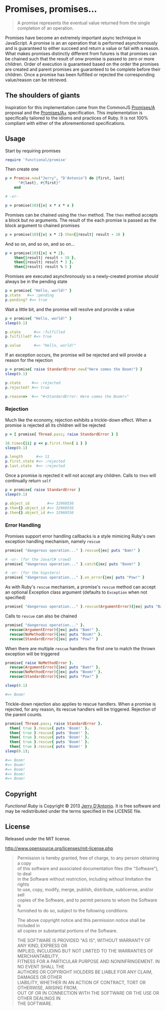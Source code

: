 # Promises, promises...

> A promise represents the eventual value returned from the single completion of an operation.

Promises have become an extremely important async technique in JavaScript. A promise is an
an operation that is performed asynchronously and is guaranteed to either succeed and return
a value or fail with a reason. What makes promises distinctly different from futures is
that promises can be chained such that the result of onw promise is passed to zero or
more children. Order of execution is guaranteed based on the order the promises are
created and parent promises are guaranteed to be complete before their children. Once a
promise has been fulfilled or rejected the corresponding value/reason can be retrieved.

## The shoulders of giants

Inspiration for this implementation came from the CommonJS
[Promises/A](http://wiki.commonjs.org/wiki/Promises/A) proposal and the
[Promises/A+](http://promises-aplus.github.io/promises-spec/) specification.
This implementation is specifically tailored to the idioms and practices of
Ruby. It is not 100% compliant with either of the aforementioned specifications.

## Usage


Start by requiring promises

```ruby
require 'functional/promise'
```

Then create one

```ruby
p = Promise.new("Jerry", "D'Antonio") do |first, last|
      "#{last}, #{first}"
    end

# -or-

p = promise(10){|x| x * x * x }
```

Promises can be chained using the `then` method. The `then` method
accepts a block but no arguments. The result of the each promise is
passed as the block argument to chained promises


```ruby
p = promise(10){|x| x * 2}.then{|result| result - 10 }
```

And so on, and so on, and so on...

```ruby
p = promise(10){|x| x * 2}.
    then{|result| result - 10 }.
    then{|result| result * 3 }.
    then{|result| result % 5 }
```

Promises are executed asynchronously so a newly-created promise
*should* always be in the pending state


```ruby
p = promise{ "Hello, world!" }
p.state   #=> :pending
p.pending? #=> true
```

Wait a little bit, and the promise will resolve and provide a value


```ruby
p = promise{ "Hello, world!" }
sleep(0.1)

p.state      #=> :fulfilled
p.fulfilled? #=> true

p.value      #=> "Hello, world!"

```

If an exception occurs, the promise will be rejected and will provide
a reason for the rejection


```ruby
p = promise{ raise StandardError.new("Here comes the Boom!") }
sleep(0.1)

p.state     #=> :rejected
p.rejected? #=> true

p.reason=>  #=> "#<StandardError: Here comes the Boom!>"
```

### Rejection

Much like the economy, rejection exhibits a trickle-down effect. When
a promise is rejected all its children will be rejected

```ruby
p = [ promise{ Thread.pass; raise StandardError } ]

10.times{|i| p << p.first.then{ i } }
sleep(0.1)

p.length      #=> 11
p.first.state #=> :rejected
p.last.state  #=> :rejected
```

Once a promise is rejected it will not accept any children. Calls
to `then` will continually return `self`

```ruby
p = promise{ raise StandardError }
sleep(0.1)

p.object_id        #=> 32960556
p.then{}.object_id #=> 32960556
p.then{}.object_id #=> 32960556
```

### Error Handling

Promises support error handling callbacks is a style mimicing Ruby's
own exception handling mechanism, namely `rescue`


```ruby
promise{ "dangerous operation..." }.rescue{|ex| puts "Bam!" }

# -or- (for the Java/C# crowd)
promise{ "dangerous operation..." }.catch{|ex| puts "Boom!" }

# -or- (for the hipsters)
promise{ "dangerous operation..." }.on_error{|ex| puts "Pow!" }
```

As with Ruby's `rescue` mechanism, a promise's `rescue` method can
accept an optional Exception class argument (defaults to `Exception`
when not specified)


```ruby
promise{ "dangerous operation..." }.rescue(ArgumentError){|ex| puts "Bam!" }
```

Calls to `rescue` can also be chained

```ruby
promise{ "dangerous operation..." }.
  rescue(ArgumentError){|ex| puts "Bam!" }.
  rescue(NoMethodError){|ex| puts "Boom!" }.
  rescue(StandardError){|ex| puts "Pow!" }
```

When there are multiple `rescue` handlers the first one to match the thrown
exception will be triggered

```ruby
promise{ raise NoMethodError }.
  rescue(ArgumentError){|ex| puts "Bam!" }.
  rescue(NoMethodError){|ex| puts "Boom!" }.
  rescue(StandardError){|ex| puts "Pow!" }

sleep(0.1)

#=> Boom!
```

Trickle-down rejection also applies to rescue handlers. When a promise is rejected,
for any reason, its rescue handlers will be triggered. Rejection of the parent counts.

```ruby
promise{ Thread.pass; raise StandardError }.
  then{ true }.rescue{ puts 'Boom!' }.
  then{ true }.rescue{ puts 'Boom!' }.
  then{ true }.rescue{ puts 'Boom!' }.
  then{ true }.rescue{ puts 'Boom!' }.
  then{ true }.rescue{ puts 'Boom!' }
sleep(0.1);

#=> Boom!
#=> Boom!
#=> Boom!
#=> Boom!
#=> Boom!
```

## Copyright

*Functional Ruby* is Copyright &copy; 2013 [Jerry D'Antonio](https://twitter.com/jerrydantonio).
It is free software and may be redistributed under the terms specified in the LICENSE file.

## License

Released under the MIT license.

http://www.opensource.org/licenses/mit-license.php  

> Permission is hereby granted, free of charge, to any person obtaining a copy  
> of this software and associated documentation files (the "Software"), to deal  
> in the Software without restriction, including without limitation the rights  
> to use, copy, modify, merge, publish, distribute, sublicense, and/or sell  
> copies of the Software, and to permit persons to whom the Software is  
> furnished to do so, subject to the following conditions:  
> 
> The above copyright notice and this permission notice shall be included in  
> all copies or substantial portions of the Software.  
> 
> THE SOFTWARE IS PROVIDED "AS IS", WITHOUT WARRANTY OF ANY KIND, EXPRESS OR  
> IMPLIED, INCLUDING BUT NOT LIMITED TO THE WARRANTIES OF MERCHANTABILITY,  
> FITNESS FOR A PARTICULAR PURPOSE AND NONINFRINGEMENT. IN NO EVENT SHALL THE  
> AUTHORS OR COPYRIGHT HOLDERS BE LIABLE FOR ANY CLAIM, DAMAGES OR OTHER  
> LIABILITY, WHETHER IN AN ACTION OF CONTRACT, TORT OR OTHERWISE, ARISING FROM,  
> OUT OF OR IN CONNECTION WITH THE SOFTWARE OR THE USE OR OTHER DEALINGS IN  
> THE SOFTWARE.  
